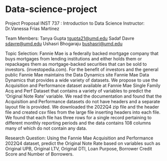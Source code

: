 # Data-science-project

Project Proposal 
INST 737 : Introduction to Data Science 
Instructor: Dr.Vanessa Frias Martinez

Team Members:
Tanya Gupta tgupta21@umd.edu
Sadaf Davre  sdavre@umd.edu
Ushasri Bhogaraju bushasri@umd.edu

Topic Selection:
Fannie Mae is a federally backed mortgage company that buys mortgages from lending institutions and either holds them or repackages them as mortgage-backed securities that can be sold to investors. (investopedia.com). For the benefit of investors and the general public Fannie Mae maintains the Data Dynamics site Fannie Mae Data Dynamics  that provides a wide variety of datasets. We propose to use the Acquisition and Performance dataset available at Fannie Mae Single Family Acq and Perf Dataset that contains a variety of variables to predict the ‘Original Note Rate’ variable.
We read the documentation and found that the Acquisition and Performance datasets do not have headers and a separate layout file is provided. We downloaded the 2022Q4 zip file and the header file and created csv files from the large file inserting headers into each file. We found that each file has three rows for a single record pertaining to different monthly reporting periods and the data contains 108 columns many of which do not contain any data. 
 
Research Question:
Using the Fannie Mae Acquisition and Performance 2022Q4 dataset, predict the Original Note Rate based on variables such as Original UPB, Original LTV, Original DTI, Loan Purpose, Borrower Credit Score and Number of Borrowers.
